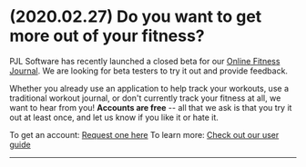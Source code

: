 # (2020.02.27) Do you want to get more out of your fitness?

PJL Software has recently launched a closed beta for our [Online Fitness Journal](). We are looking for beta testers to try it out and provide feedback.

Whether you already use an application to help track your workouts, use a traditional workout journal, or don't currently track your fitness at all, we want to hear from you! **Accounts are free** -- all that we ask is that you try it out at least once, and let us know if you like it or hate it.

To get an account: [Request one here]()
To learn more: [Check out our user guide]()

---
